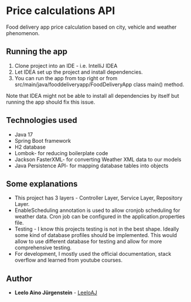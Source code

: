 # Price calculations API

Food delivery app price calculation based on city, vehicle and weather phenomenon.

## Running the app

1. Clone project into an IDE - i.e. IntelliJ IDEA
2. Let IDEA set up the project and install dependencies.
3. You can run the app from top right or from src/main/java/fooddeliveryapp/FoodDeliveryApp class main() method.

Note that IDEA might not be able to install all dependencies by itself but running the app should fix this issue.

## Technologies used
* Java 17
* Spring Boot framework
* H2 database
* Lombok- for reducing boilerplate code
* Jackson FasterXML- for converting Weather XML data to our models
* Java Persistence API- for mapping database tables into objects


## Some explanations
* This project has 3 layers - Controller Layer, Service Layer, Repository Layer.
* EnableScheduling annotation is used to allow cronjob scheduling for weather data. Cron job can be configured in the application.properties file.
* Testing - I know this projects testing is not in the best shape. Ideally some kind of database profiles should be implemented. This would allow to use different database for testing and allow for more comprehensive testing.
* For development, I mostly used the official documentation, stack overflow and learned from youtube courses.

## Author
 * **Leelo Aino Jürgenstein** - [LeeloAJ](https://github.com/leeloaj)